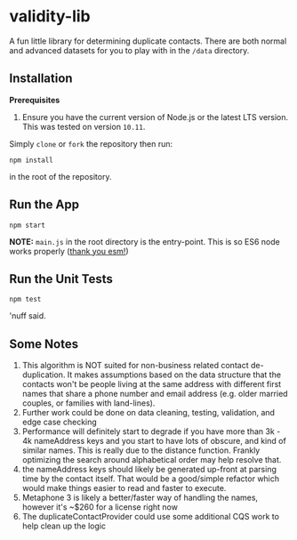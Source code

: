 # validity-lib
A fun little library for determining duplicate contacts.  There are both normal and advanced datasets for you to play with in the `/data` directory.

## Installation
**Prerequisites**
1. Ensure you have the current version of Node.js or the latest LTS version.  This was tested on version `10.11`.

Simply `clone` or `fork` the repository then run:
```
npm install
```
in the root of the repository.

## Run the App
```
npm start
```

**NOTE:** `main.js` in the root directory is the entry-point.  This is so ES6 node works properly ([thank you esm!](https://github.com/standard-things/esm))

## Run the Unit Tests
```
npm test
```
'nuff said.

## Some Notes

1. This algorithm is NOT suited for non-business related contact de-duplication.  It makes assumptions based on the data structure that the contacts won't be people living at the same address with different first names that share a phone number and email address (e.g. older married couples, or families with land-lines).
1. Further work could be done on data cleaning, testing, validation, and edge case checking
1. Performance will definitely start to degrade if you have more than 3k - 4k nameAddress keys and you start to have lots of obscure, and kind of similar names.  This is really due to the distance function.  Frankly optimizing the search around alphabetical order may help resolve that.
1. the nameAddress keys should likely be generated up-front at parsing time by the contact itself.  That would be a good/simple refactor which would make things easier to read and faster to execute.
1. Metaphone 3 is likely a better/faster way of handling the names, however it's ~$260 for a license right now
1. The duplicateContactProvider could use some additional CQS work to help clean up the logic
